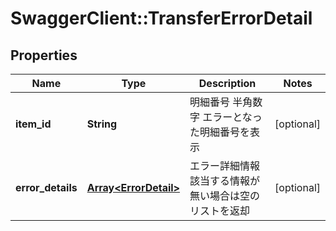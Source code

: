 # SwaggerClient::TransferErrorDetail

## Properties
Name | Type | Description | Notes
------------ | ------------- | ------------- | -------------
**item_id** | **String** | 明細番号 半角数字 エラーとなった明細番号を表示  | [optional] 
**error_details** | [**Array&lt;ErrorDetail&gt;**](ErrorDetail.md) | エラー詳細情報 該当する情報が無い場合は空のリストを返却  | [optional] 


